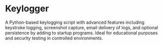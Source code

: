 # Keylogger
A Python-based keylogging script with advanced features including keystroke logging, screenshot capture, email delivery of logs, and optional persistence by adding to startup programs. Ideal for educational purposes and security testing in controlled environments.
